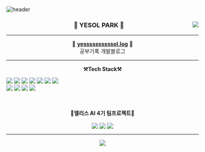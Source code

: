 ![header](https://capsule-render.vercel.app/api?type=Slice&color=ffec27&height=300&section=header&text=Welcome&fontSize=90&fontAlign=70&desc=PARK%20YE%20SOL's%20github&descSize=30&rotate=20&fontAlignY=40&descAlign=70&animation=blink&fontColor=000000)

<div align="center">
  
  <img align="right" src="https://github-readme-stats.vercel.app/api?username=yessssssssssol&show_icons=true&theme=highcontrast&hide="/>
 
  ### 🐣 YESOL PARK 🐥

---

🍏 [**yessssssssssol.log**](https://velog.io/@yessssssssssol) 🍏 <br>공부기록 개발블로그

</div>
 
 ---

<p align='center'>
<Strong>⚒️Tech Stack⚒️</Strong>
</p>

<p align="left" display="inline-block">
  <img src="https://img.shields.io/badge/HTML5-E34F26?style=for-the-badge&logo=html5&logoColor=white"> 
    <img src="https://img.shields.io/badge/CSS-1572B6?style=for-the-badge&logo=CSS3&logoColor=white">
    <img src="https://img.shields.io/badge/JavaScript-F7DF1E?style=for-the-badge&logo=JavaScript&logoColor=white"> 
    <img src="https://img.shields.io/badge/Bootstrap-7952B3?style=for-the-badge&logo=Bootstrap&logoColor=white">
    <img src="https://img.shields.io/badge/Tailwind CSS-06B6D4?style=for-the-badge&logo=TailwindCSS&logoColor=white">
    <img src="https://img.shields.io/badge/React-61DAFB?style=for-the-badge&logo=React&logoColor=white">
    <img src="https://img.shields.io/badge/Next.js-000000?style=for-the-badge&logo=Next.js&logoColor=white"> 
    <br>
    <img src="https://img.shields.io/badge/GitHub-181717?style=for-the-badge&logo=github&logoColor=white"/>

<img src="https://img.shields.io/badge/Figma-F24E1E?style=for-the-badge&logo=figma&logoColor=white"/>
<img src="https://img.shields.io/badge/Notion-000000?style=for-the-badge&logo=notion&logoColor=white"/>
<img src="https://img.shields.io/badge/VisualStudioCode-007ACC?style=for-the-badge&logo=visualstudiocode&logoColor=white"/>

</p><br>
 
</div>

  <div align='center'>
  <p align='center'><strong>🏁엘리스 AI 4기 팀프로젝트🏁</strong> </p>
  <div align='center' block>
      <a href="https://github.com/yessssssssssol/STUDIOUS_CAMSTUDY"><img align='center' src="https://github-readme-stats.vercel.app/api/pin/?username=yessssssssssol&repo=STUDIOUS_CAMSTUDY&theme=dracula"></a>
    <a href="https://github.com/yessssssssssol/COUNTRY_GOGO"><img align='center' src="https://github-readme-stats.vercel.app/api/pin/?username=yessssssssssol&repo=COUNTRY_GOGO&theme=dracula"></a>
    <a href="https://github.com/yessssssssssol/Dfolio_web"><img align='center' src="https://github-readme-stats.vercel.app/api/pin/?username=yessssssssssol&repo=Dfolio_web&theme=dracula"></a>

 
  </div>

---

<a href="https://github.com/yessssssssssol"><img align="center" src="https://github-readme-stats.vercel.app/api/top-langs/?username=yessssssssssol&theme=dracula&exclude_repo=Computer-Science-Engineering&layout=compact&langs_count=10"/></a>

</div>
